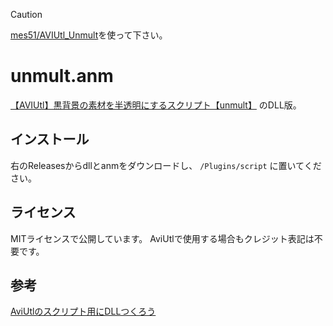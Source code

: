 > [!CAUTION]
> [mes51/AVIUtl_Unmult](https://github.com/mes51/AVIUtl_Unmult)を使って下さい。

# unmult.anm
[【AVIUtl】黒背景の素材を半透明にするスクリプト【unmult】](https://www.nicovideo.jp/watch/sm39935396) のDLL版。

## インストール

右のReleasesからdllとanmをダウンロードし、 `/Plugins/script` に置いてください。

## ライセンス

MITライセンスで公開しています。
AviUtlで使用する場合もクレジット表記は不要です。

## 参考

[AviUtlのスクリプト用にDLLつくろう](https://qiita.com/SEED264/items/b57927e1dadb044cf614#general%E5%85%A8%E8%88%AC-1)


